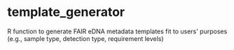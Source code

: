 # template_generator
R function to generate FAIR eDNA metadata templates fit to users' purposes (e.g., sample type, detection type, requirement levels)
